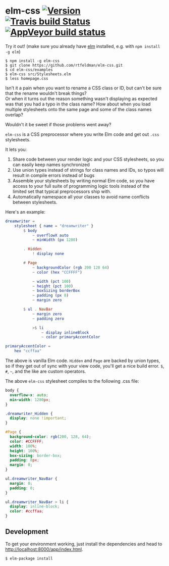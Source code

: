 # elm-css [![Version](https://img.shields.io/npm/v/elm-css.svg)](https://www.npmjs.com/package/elm-css) [![Travis build Status](https://travis-ci.org/rtfeldman/elm-css.svg?branch=master)](http://travis-ci.org/rtfeldman/elm-css) [![AppVeyor build status](https://ci.appveyor.com/api/projects/status/0j7x0mpggmtu6mms/branch/master?svg=true)](https://ci.appveyor.com/project/rtfeldman/elm-css/branch/master)

Try it out! (make sure you already have [elm](http://elm-lang.org) installed, e.g. with `npm install -g elm`)

```
$ npm install -g elm-css
$ git clone https://github.com/rtfeldman/elm-css.git
$ cd elm-css/examples
$ elm-css src/Stylesheets.elm
$ less homepage.css
```

Isn't it a pain when you want to rename a CSS class or ID, but can't be sure that the rename wouldn't break things?  
Or when it turns out the reason something wasn't displaying as expected was that you had a typo in the class name?
How about when you load multiple stylesheets onto the same page and some of the
class names overlap?

Wouldn't it be sweet if those problems went away?

`elm-css` is a CSS preprocessor where you write Elm code and get out `.css` stylesheets.

It lets you:

1. Share code between your render logic and your CSS stylesheets, so you can easily keep names synchronized
2. Use union types instead of strings for class names and IDs, so typos will result in compile errors instead of bugs
3. Assemble your stylesheets by writing normal Elm code, so you have access to your full suite of programming logic tools instead of the limited set that typical preprocessors ship with.
4. Automatically namespace all your classes to avoid name conflicts between stylesheets.

Here's an example:

```elm
dreamwriter =
    stylesheet { name = "dreamwriter" }
        $ body
            ~ overflowX auto
            ~ minWidth (px 1280)

        . Hidden
            ! display none

        # Page
            ~ backgroundColor (rgb 200 128 64)
            ~ color (hex "CCFFFF")

            ~ width (pct 100)
            ~ height (pct 100)
            ~ boxSizing borderBox
            ~ padding (px 8)
            ~ margin zero

        $ ul . NavBar
            ~ margin zero
            ~ padding zero

            >$ li
                ~ display inlineBlock
                ~ color primaryAccentColor

primaryAccentColor =
    hex "ccffaa"
```

The above is vanilla Elm code. `Hidden` and `Page` are backed by union types, so
if they get out of sync with your view code, you'll get a nice build error.
`$`, `#`, `~`, and the like are custom operators.

The above `elm-css` stylesheet compiles to the following .css file:

```css
body {
  overflow-x: auto;
  min-width: 1280px;
}

.dreamwriter_Hidden {
  display: none !important;
}

#Page {
  background-color: rgb(200, 128, 64);
  color: #CCFFFF;
  width: 100%;
  height: 100%;
  box-sizing: border-box;
  padding: 8px;
  margin: 0;
}

ul.dreamwriter_NavBar {
  margin: 0;
  padding: 0;
}

ul.dreamwriter_NavBar > li {
  display: inline-block;
  color: #ccffaa;
}
```

## Development

To get your environment working, just install the dependencies and head to [http://localhost:8000/app/index.html](http://localhost:8000/app/index.html).

```console
$ elm-package install
```
